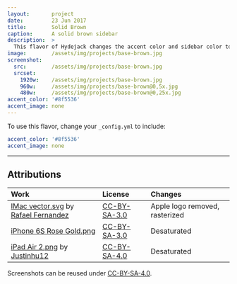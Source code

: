 ```yaml
---
layout:       project
date:         23 Jun 2017
title:        Solid Brown
caption:      A solid brown sidebar
description:  >
  This flavor of Hydejack changes the accent color and sidebar color to the same brown as the "0f"-theme of the original Hyde Jekyll theme.
image:        /assets/img/projects/base-brown.jpg
screenshot:
  src:        /assets/img/projects/base-brown.jpg
  srcset:
    1920w:    /assets/img/projects/base-brown.jpg
    960w:     /assets/img/projects/base-brown@0,5x.jpg
    480w:     /assets/img/projects/base-brown@0,25x.jpg
accent_color: '#8f5536'
accent_image: none
---
```


To use this flavor, change your `_config.yml` to include:

~~~yml
accent_color: '#8f5536'
accent_image: none
~~~

***

## Attributions

| Work                                                   | License        | Changes
|:-------------------------------------------------------|:---------------|:-
| [IMac vector.svg][11] by [Rafael Fernandez][12]        | [CC-BY-SA-3.0] | Apple logo removed, rasterized
| [iPhone 6S Rose Gold.png][21]                          | [CC-BY-SA-3.0] | Desaturated
| [iPad Air 2.png][31] by [Justinhu12][32]               | [CC-BY-SA-4.0] | Desaturated

Screenshots can be reused under [CC-BY-SA-4.0].

[11]: https://commons.wikimedia.org/wiki/File:IMac_vector.svg
[12]: https://commons.wikimedia.org/wiki/User:TheGoldenBox
[21]: https://commons.wikimedia.org/wiki/File:IPhone_6S_Rose_Gold.png
[31]: https://commons.wikimedia.org/wiki/File:IPad_Air_2.png
[32]: https://commons.wikimedia.org/wiki/User:Justinhu12

[CC-BY-SA-4.0]: https://creativecommons.org/licenses/by-sa/4.0/
[CC-BY-SA-3.0]: https://creativecommons.org/licenses/by-sa/3.0/
